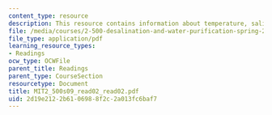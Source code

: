```yaml
---
content_type: resource
description: This resource contains information about temperature, salinity, and density.
file: /media/courses/2-500-desalination-and-water-purification-spring-2009/2d19e2122b6106988f2c2a013fc6baf7_MIT2_500s09_read02_read02.pdf
file_type: application/pdf
learning_resource_types:
- Readings
ocw_type: OCWFile
parent_title: Readings
parent_type: CourseSection
resourcetype: Document
title: MIT2_500s09_read02_read02.pdf
uid: 2d19e212-2b61-0698-8f2c-2a013fc6baf7
---
```

